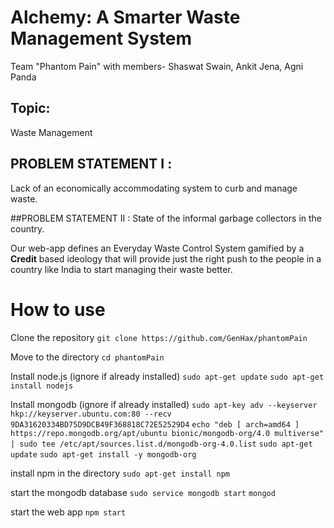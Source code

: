 # Alchemy: A Smarter Waste Management System

Team "Phantom Pain" with members- Shaswat Swain, Ankit Jena, Agni Panda

## Topic:
Waste Management

## PROBLEM STATEMENT I :
Lack of an economically accommodating system to curb and manage waste.

##PROBLEM STATEMENT II :
State of the informal garbage collectors in the country.

Our web-app defines an Everyday Waste Control  System gamified by a **Credit** based ideology that will provide just the right push to the people in a country like India to start managing their waste better.

# How to use
Clone the repository
```git clone https://github.com/GenHax/phantomPain```

Move to the directory
```cd phantomPain```

Install node.js (ignore if already installed)
```sudo apt-get update```
```sudo apt-get install nodejs```

Install mongodb (ignore if already installed)
```sudo apt-key adv --keyserver hkp://keyserver.ubuntu.com:80 --recv 9DA31620334BD75D9DCB49F368818C72E52529D4```
```echo "deb [ arch=amd64 ] https://repo.mongodb.org/apt/ubuntu bionic/mongodb-org/4.0 multiverse" | sudo tee /etc/apt/sources.list.d/mongodb-org-4.0.list```
```sudo apt-get update```
```sudo apt-get install -y mongodb-org```

install npm in the directory
```sudo apt-get install npm```

start the mongodb database
```sudo service mongodb start```
```mongod```

start the web app
```npm start```
